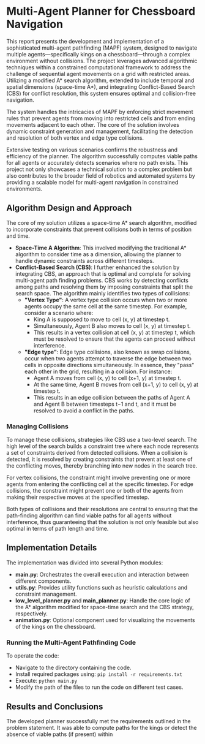 # Multi-Agent Planner for Chessboard Navigation

This report presents the development and implementation of a sophisticated multi-agent pathfinding (MAPF) system, designed to navigate multiple agents—specifically kings on a chessboard—through a complex environment without collisions. The project leverages advanced algorithmic techniques within a constrained computational framework to address the challenge of sequential agent movements on a grid with restricted areas. Utilizing a modified A* search algorithm, extended to include temporal and spatial dimensions (space-time A*), and integrating Conflict-Based Search (CBS) for conflict resolution, this system ensures optimal and collision-free navigation.

The system handles the intricacies of MAPF by enforcing strict movement rules that prevent agents from moving into restricted cells and from ending movements adjacent to each other. The core of the solution involves dynamic constraint generation and management, facilitating the detection and resolution of both vertex and edge type collisions.

Extensive testing on various scenarios confirms the robustness and efficiency of the planner. The algorithm successfully computes viable paths for all agents or accurately detects scenarios where no path exists. This project not only showcases a technical solution to a complex problem but also contributes to the broader field of robotics and automated systems by providing a scalable model for multi-agent navigation in constrained environments.

## Algorithm Design and Approach

The core of my solution utilizes a space-time A* search algorithm, modified to incorporate constraints that prevent collisions both in terms of position and time.

- **Space-Time A Algorithm**: This involved modifying the traditional A* algorithm to consider time as a dimension, allowing the planner to handle dynamic constraints across different timesteps.
- **Conflict-Based Search (CBS)**: I further enhanced the solution by integrating CBS, an approach that is optimal and complete for solving multi-agent path finding problems. CBS works by detecting conflicts among paths and resolving them by imposing constraints that split the search space. The algorithm mainly identifies two types of collisions:
  - **"Vertex Type"**: A vertex type collision occurs when two or more agents occupy the same cell at the same timestep. For example, consider a scenario where:
    - King A is supposed to move to cell (x, y) at timestep t.
    - Simultaneously, Agent B also moves to cell (x, y) at timestep t.
    - This results in a vertex collision at cell (x, y) at timestep t, which must be resolved to ensure that the agents can proceed without interference.
  - **"Edge type"**: Edge type collisions, also known as swap collisions, occur when two agents attempt to traverse the edge between two cells in opposite directions simultaneously. In essence, they "pass" each other in the grid, resulting in a collision. For instance:
    - Agent A moves from cell (x, y) to cell (x+1, y) at timestep t.
    - At the same time, Agent B moves from cell (x+1, y) to cell (x, y) at timestep t.
    - This results in an edge collision between the paths of Agent A and Agent B between timesteps t−1 and t, and it must be resolved to avoid a conflict in the paths.

### Managing Collisions

To manage these collisions, strategies like CBS use a two-level search. The high level of the search builds a constraint tree where each node represents a set of constraints derived from detected collisions. When a collision is detected, it is resolved by creating constraints that prevent at least one of the conflicting moves, thereby branching into new nodes in the search tree.

For vertex collisions, the constraint might involve preventing one or more agents from entering the conflicting cell at the specific timestep. For edge collisions, the constraint might prevent one or both of the agents from making their respective moves at the specified timestep.

Both types of collisions and their resolutions are central to ensuring that the path-finding algorithm can find viable paths for all agents without interference, thus guaranteeing that the solution is not only feasible but also optimal in terms of path length and time.

## Implementation Details

The implementation was divided into several Python modules:
- **main.py**: Orchestrates the overall execution and interaction between different components.
- **utils.py**: Provides utility functions such as heuristic calculations and constraint management.
- **low_level_planner.py** and **main_planner.py**: Handle the core logic of the A* algorithm modified for space-time search and the CBS strategy, respectively.
- **animation.py**: Optional component used for visualizing the movements of the kings on the chessboard.

### Running the Multi-Agent Pathfinding Code

To operate the code:
- Navigate to the directory containing the code.
- Install required packages using: `pip install -r requirements.txt`
- Execute: `python main.py`
- Modify the path of the files to run the code on different test cases.

## Results and Conclusions

The developed planner successfully met the requirements outlined in the problem statement. It was able to compute paths for the kings or detect the absence of viable paths (if present) within
